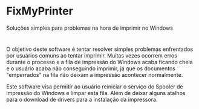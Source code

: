 # FixMyPrinter
Soluções simples para problemas na hora de imprimir no Windows
#
O objetivo deste software é tentar resolver simples problemas enfrentados por usuários comuns ao tentar imprimir.
Muitas vezes ocorrem erros durante o processo e a fila de impressão do Windows acaba ficando cheia e o usuário acaba
não conseguindo imprimir, já que os documentos "emperrados" na fila não deixam a impressão acontecer normalmente.

Este software visa permitir ao usuário reiniciar o serviço do Spooler de impressão do Windows e limpar esta fila.
Além de deixar alguns atalhos para o download de drivers para a instalação da impressora.

